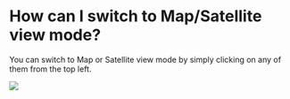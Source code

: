 # How can I switch to Map/Satellite view mode?

<p class="no-margin">You can switch to Map or Satellite view mode by simply clicking on any of them from the top left.</p>
<p class="no-margin"></p>
<div class="intercom-container"><img src="/assets/img/teams-pro/image_119.png"></div>


<Hubspot />
